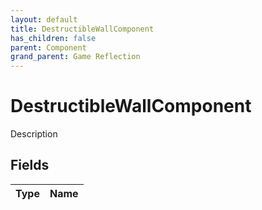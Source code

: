 ```yaml
---
layout: default
title: DestructibleWallComponent
has_children: false
parent: Component
grand_parent: Game Reflection
---
```

# DestructibleWallComponent
Description 

## Fields

| Type | Name |
|:----------|:--------------|

